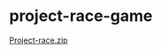 # project-race-game
[Project-race.zip](https://github.com/marivoid/project-race-game/files/6217152/Project-race.zip)
